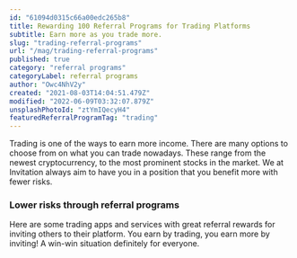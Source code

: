 ```yaml
---
id: "61094d0315c66a00edc265b8"
title: Rewarding 100 Referral Programs for Trading Platforms
subtitle: Earn more as you trade more.
slug: "trading-referral-programs"
url: "/mag/trading-referral-programs"
published: true
category: "referral programs"
categoryLabel: referral programs
author: "Owc4NhV2y"
created: "2021-08-03T14:04:51.479Z"
modified: "2022-06-09T03:32:07.879Z"
unsplashPhotoId: "ztYmIQecyH4"
featuredReferralProgramTag: "trading"
---
```

Trading is one of the ways to earn more income. There are many options to choose from on what you can trade nowadays. These range from the newest cryptocurrency, to the most prominent stocks in the market. We at Invitation always aim to have you in a position that you benefit more with fewer risks.

### **Lower risks through referral programs**

Here are some trading apps and services with great referral rewards for inviting others to their platform. You earn by trading, you earn more by inviting! A win-win situation definitely for everyone.